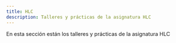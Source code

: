 ```yaml
---
title: HLC
description: Talleres y prácticas de la asignatura HLC
---
```


En esta sección están los talleres y prácticas de la asignatura HLC
